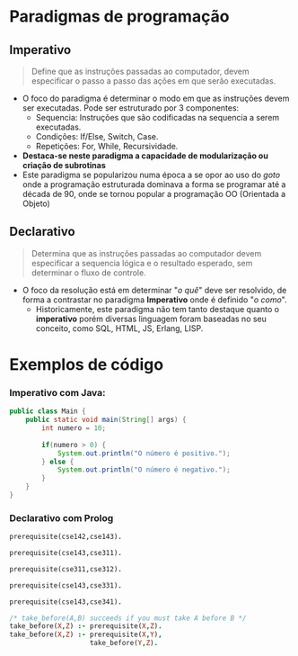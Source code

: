 # Paradigmas de programação
## Imperativo
> Define que as instruções passadas ao computador, devem especificar o passo a passo das ações em que serão executadas.
- O foco do paradigma é determinar o modo em que as instruções devem ser executadas. Pode ser estruturado por 3 componentes:
  - Sequencia: Instruções que são codificadas na sequencia a serem executadas.
  - Condições: If/Else, Switch, Case.
  - Repetições: For, While, Recursividade.
- **Destaca-se neste paradigma a capacidade de modularização ou criação de subrotinas**
- Este paradigma se popularizou numa época a se opor ao uso do _goto_ onde a programação estruturada dominava a forma se programar até a década de 90, onde se tornou popular a programação OO (Orientada a Objeto)

## Declarativo
> Determina que as instruções passadas ao computador devem especificar a sequencia lógica e o resultado esperado, sem determinar o fluxo de controle.
- O foco da resolução está em determinar "*o quê*" deve ser resolvido, de forma a contrastar no paradigma **Imperativo** onde é definido "_o como_".
  - Historicamente, este paradigma não tem tanto destaque quanto o **imperativo** porém diversas linguagem foram baseadas no seu conceito, como SQL, HTML, JS, Erlang, LISP.



# Exemplos de código

### Imperativo com Java:
```java
public class Main {
    public static void main(String[] args) {
        int numero = 10;
        
        if(numero > 0) {
            System.out.println("O número é positivo.");
        } else {
            System.out.println("O número é negativo.");
        }
    }
}
```

### Declarativo com Prolog

```prolog
prerequisite(cse142,cse143).

prerequisite(cse143,cse311).

prerequisite(cse311,cse312).

prerequisite(cse143,cse331).

prerequisite(cse143,cse341).

/* take_before(A,B) succeeds if you must take A before B */
take_before(X,Z) :- prerequisite(X,Z).
take_before(X,Z) :- prerequisite(X,Y),
                    take_before(Y,Z).
```